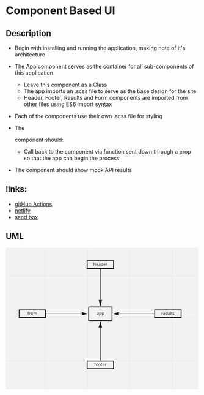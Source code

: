 # Component Based UI

## Description  

- Begin with installing and running the application, making note of it's architecture  

- The App component serves as the container for all sub-components of this application  

  - Leave this component as a Class  
  - The app imports an .scss file to serve as the base design for the site  
  - Header, Footer, Results and Form components are imported from other files using ES6 import syntax  

- Each of the components use their own .scss file for styling  

- The <Form> component should:  

  - Call back to the <App/> component via function sent down through a prop so that the app can begin the process  

- The <Results/> component should show mock API results  
## links: 
- [gitHub Actions](https://github.com/awwadsaeed/resty/pull/4)
- [netlify](https://peaceful-meninsky-ebd275.netlify.app/)
- [sand box](https://codesandbox.io/s/charming-silence-ejci8?file=/src/app.js)  
## UML  
![UML](./lab26.JPG)
